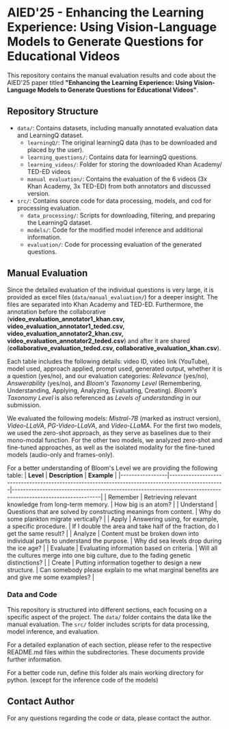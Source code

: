 #  AIED'25 - Enhancing the Learning Experience: Using Vision-Language Models to Generate Questions for Educational Videos
This repository contains the manual evaluation results and code about the AIED'25 paper titled **"Enhancing the Learning Experience: Using Vision-Language Models to Generate Questions for Educational Videos"**.

## Repository Structure
- `data/`: Contains datasets, including manually annotated evaluation data and LearningQ dataset.
  - `learningQ/`: The original learningQ data (has to be downloaded and placed by the user).
  - `learning_questions/`: Contains data for learningQ questions.
  - `learning_videos/`: Folder for storing the downloaded Khan Academy/ TED-ED videos
  - `manual evaluation/`:  Contains the evaluation of the 6 videos (3x Khan Academy, 3x TED-ED) from both annotators and discussed version.
- `src/`: Contains source code for data processing, models, and cod for processing evaluation.
  - `data_processing/`: Scripts for downloading, filtering, and preparing the LearningQ dataset.
  - `models/`: Code for the modified model inference and additional information.
  - `evaluation/`: Code for processing evaluation of the generated questions.
  
## Manual Evaluation
Since the detailed evaluation of the individual questions is very large, it is provided as excel files (`data/manual_evaluation/`) for a deeper insight.
The files are separated into Khan Academy and TED-ED. Furthermore, the annotation before the collaborative (**video_evaluation_annotator1_khan.csv, video_evaluation_annotator1_teded.csv, video_evaluation_annotator2_khan.csv, video_evaluation_annotator2_teded.csv**) and after it are shared (**collaborative_evaluation_teded.csv, collaborative_evaluation_khan.csv**).

Each table includes the following details: video ID, video link (YouTube), model used, approach applied, prompt used, generated output, whether it is a question (yes/no), and our evaluation categories: _Relevance_ (yes/no), _Answerability_ (yes/no), and _Bloom's Taxonomy Level_ (Remembering, Understanding, Applying, Analyzing, Evaluating, Creating). _Bloom's Taxonomy Level_ is also referenced as _Levels of understanding_ in our submission.

We evaluated the following models: _Mistral-7B_ (marked as instruct version), _Video-LLaVA_, _PG-Video-LLaVA_, and _Video-LLaMA_. For the first two models, we used the zero-shot approach, as they serve as baselines due to their mono-modal function. For the other two models, we analyzed zero-shot and fine-tuned approaches, as well as the isolated modality for the fine-tuned models (audio-only and frames-only).

For a better understanding of Bloom's Level we are providing the following table:
| **Level**       | **Description**                                                                                  | **Example**                                                                                                  |
|-----------------|--------------------------------------------------------------------------------------------------|--------------------------------------------------------------------------------------------------------------|
| Remember        | Retrieving relevant knowledge from long-term memory.                                              | How big is an atom?                                                                                           |
| Understand      | Questions that are solved by constructing meanings from content.                                  | Why do some plankton migrate vertically?                                                                      |
| Apply           | Answering using, for example, a specific procedure.                                               | If I double the area and take half of the fraction, do I get the same result?                                 |
| Analyze         | Content must be broken down into individual parts to understand the purpose.                      | Why did sea levels drop during the ice age?                                                                   |
| Evaluate        | Evaluating information based on criteria.                                                        | Will all the cultures merge into one big culture, due to the fading genetic distinctions?                     |
| Create          | Putting information together to design a new structure.                                           | Can somebody please explain to me what marginal benefits are and give me some examples?                       |

### Data and Code 
This repository is structured into different sections, each focusing on a specific aspect of the project. The `data/` folder contains the data like the manual evaluation. The `src/` folder includes scripts for data processing, model inference, and evaluation.

For a detailed explanation of each section, please refer to the respective README.md files within the subdirectories. These documents provide further information.

For a better code run, define this folder als main working directory for python. (except for the inference code of the models)
## Contact Author  

For any questions regarding the code or data, please contact the author.  

